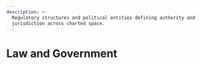 ```yaml
---
description: >-
  Regulatory structures and political entities defining authority and
  jurisdiction across charted space.
---
```


# Law and Government

